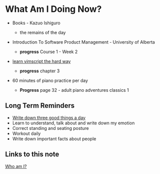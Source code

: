 # What Am I Doing Now?

- Books - Kazuo Ishiguro

  - the remains of the day

- Introduction To Software Product Management - University of Alberta

  - **progress** Course 1 - Week 2

- [learn vimscript the hard way](https://learnvimscriptthehardway.stevelosh.com/)

  - **progress** chapter 3

- 60 minutes of piano practice per day

  - **Progress** page 32 - adult piano adventures classics 1

## Long Term Reminders

- [Write down three good things a day](https://ggia.berkeley.edu/practice/three-good-things)
- Learn to understand, talk about and write down my emotion
- Correct standing and seating posture
- Workout daily
- Write down important facts about people

## Links to this note

[Who am I?](index.md)
